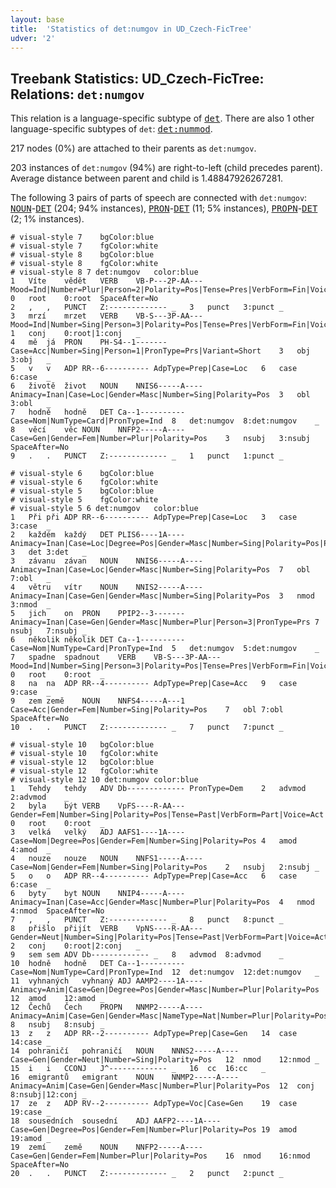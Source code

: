 ```yaml
---
layout: base
title:  'Statistics of det:numgov in UD_Czech-FicTree'
udver: '2'
---
```


## Treebank Statistics: UD_Czech-FicTree: Relations: `det:numgov`

This relation is a language-specific subtype of <tt><a href="cs_fictree-dep-det.html">det</a></tt>.
There are also 1 other language-specific subtypes of `det`: <tt><a href="cs_fictree-dep-det-nummod.html">det:nummod</a></tt>.

217 nodes (0%) are attached to their parents as `det:numgov`.

203 instances of `det:numgov` (94%) are right-to-left (child precedes parent).
Average distance between parent and child is 1.48847926267281.

The following 3 pairs of parts of speech are connected with `det:numgov`: <tt><a href="cs_fictree-pos-NOUN.html">NOUN</a></tt>-<tt><a href="cs_fictree-pos-DET.html">DET</a></tt> (204; 94% instances), <tt><a href="cs_fictree-pos-PRON.html">PRON</a></tt>-<tt><a href="cs_fictree-pos-DET.html">DET</a></tt> (11; 5% instances), <tt><a href="cs_fictree-pos-PROPN.html">PROPN</a></tt>-<tt><a href="cs_fictree-pos-DET.html">DET</a></tt> (2; 1% instances).


~~~ conllu
# visual-style 7	bgColor:blue
# visual-style 7	fgColor:white
# visual-style 8	bgColor:blue
# visual-style 8	fgColor:white
# visual-style 8 7 det:numgov	color:blue
1	Víte	vědět	VERB	VB-P---2P-AA---	Mood=Ind|Number=Plur|Person=2|Polarity=Pos|Tense=Pres|VerbForm=Fin|Voice=Act	0	root	0:root	SpaceAfter=No
2	,	,	PUNCT	Z:-------------	_	3	punct	3:punct	_
3	mrzí	mrzet	VERB	VB-S---3P-AA---	Mood=Ind|Number=Sing|Person=3|Polarity=Pos|Tense=Pres|VerbForm=Fin|Voice=Act	1	conj	0:root|1:conj	_
4	mě	já	PRON	PH-S4--1-------	Case=Acc|Number=Sing|Person=1|PronType=Prs|Variant=Short	3	obj	3:obj	_
5	v	v	ADP	RR--6----------	AdpType=Prep|Case=Loc	6	case	6:case	_
6	životě	život	NOUN	NNIS6-----A----	Animacy=Inan|Case=Loc|Gender=Masc|Number=Sing|Polarity=Pos	3	obl	3:obl	_
7	hodně	hodně	DET	Ca--1----------	Case=Nom|NumType=Card|PronType=Ind	8	det:numgov	8:det:numgov	_
8	věcí	věc	NOUN	NNFP2-----A----	Case=Gen|Gender=Fem|Number=Plur|Polarity=Pos	3	nsubj	3:nsubj	SpaceAfter=No
9	.	.	PUNCT	Z:-------------	_	1	punct	1:punct	_

~~~


~~~ conllu
# visual-style 6	bgColor:blue
# visual-style 6	fgColor:white
# visual-style 5	bgColor:blue
# visual-style 5	fgColor:white
# visual-style 5 6 det:numgov	color:blue
1	Při	při	ADP	RR--6----------	AdpType=Prep|Case=Loc	3	case	3:case	_
2	každém	každý	DET	PLIS6----1A----	Animacy=Inan|Case=Loc|Degree=Pos|Gender=Masc|Number=Sing|Polarity=Pos|PronType=Tot	3	det	3:det	_
3	závanu	závan	NOUN	NNIS6-----A----	Animacy=Inan|Case=Loc|Gender=Masc|Number=Sing|Polarity=Pos	7	obl	7:obl	_
4	větru	vítr	NOUN	NNIS2-----A----	Animacy=Inan|Case=Gen|Gender=Masc|Number=Sing|Polarity=Pos	3	nmod	3:nmod	_
5	jich	on	PRON	PPIP2--3-------	Animacy=Inan|Case=Gen|Gender=Masc|Number=Plur|Person=3|PronType=Prs	7	nsubj	7:nsubj	_
6	několik	několik	DET	Ca--1----------	Case=Nom|NumType=Card|PronType=Ind	5	det:numgov	5:det:numgov	_
7	spadne	spadnout	VERB	VB-S---3P-AA---	Mood=Ind|Number=Sing|Person=3|Polarity=Pos|Tense=Pres|VerbForm=Fin|Voice=Act	0	root	0:root	_
8	na	na	ADP	RR--4----------	AdpType=Prep|Case=Acc	9	case	9:case	_
9	zem	země	NOUN	NNFS4-----A---1	Case=Acc|Gender=Fem|Number=Sing|Polarity=Pos	7	obl	7:obl	SpaceAfter=No
10	.	.	PUNCT	Z:-------------	_	7	punct	7:punct	_

~~~


~~~ conllu
# visual-style 10	bgColor:blue
# visual-style 10	fgColor:white
# visual-style 12	bgColor:blue
# visual-style 12	fgColor:white
# visual-style 12 10 det:numgov	color:blue
1	Tehdy	tehdy	ADV	Db-------------	PronType=Dem	2	advmod	2:advmod	_
2	byla	být	VERB	VpFS----R-AA---	Gender=Fem|Number=Sing|Polarity=Pos|Tense=Past|VerbForm=Part|Voice=Act	0	root	0:root	_
3	velká	velký	ADJ	AAFS1----1A----	Case=Nom|Degree=Pos|Gender=Fem|Number=Sing|Polarity=Pos	4	amod	4:amod	_
4	nouze	nouze	NOUN	NNFS1-----A----	Case=Nom|Gender=Fem|Number=Sing|Polarity=Pos	2	nsubj	2:nsubj	_
5	o	o	ADP	RR--4----------	AdpType=Prep|Case=Acc	6	case	6:case	_
6	byty	byt	NOUN	NNIP4-----A----	Animacy=Inan|Case=Acc|Gender=Masc|Number=Plur|Polarity=Pos	4	nmod	4:nmod	SpaceAfter=No
7	,	,	PUNCT	Z:-------------	_	8	punct	8:punct	_
8	přišlo	přijít	VERB	VpNS----R-AA---	Gender=Neut|Number=Sing|Polarity=Pos|Tense=Past|VerbForm=Part|Voice=Act	2	conj	0:root|2:conj	_
9	sem	sem	ADV	Db-------------	_	8	advmod	8:advmod	_
10	hodně	hodně	DET	Ca--1----------	Case=Nom|NumType=Card|PronType=Ind	12	det:numgov	12:det:numgov	_
11	vyhnaných	vyhnaný	ADJ	AAMP2----1A----	Animacy=Anim|Case=Gen|Degree=Pos|Gender=Masc|Number=Plur|Polarity=Pos	12	amod	12:amod	_
12	Čechů	Čech	PROPN	NNMP2-----A----	Animacy=Anim|Case=Gen|Gender=Masc|NameType=Nat|Number=Plur|Polarity=Pos	8	nsubj	8:nsubj	_
13	z	z	ADP	RR--2----------	AdpType=Prep|Case=Gen	14	case	14:case	_
14	pohraničí	pohraničí	NOUN	NNNS2-----A----	Case=Gen|Gender=Neut|Number=Sing|Polarity=Pos	12	nmod	12:nmod	_
15	i	i	CCONJ	J^-------------	_	16	cc	16:cc	_
16	emigrantů	emigrant	NOUN	NNMP2-----A----	Animacy=Anim|Case=Gen|Gender=Masc|Number=Plur|Polarity=Pos	12	conj	8:nsubj|12:conj	_
17	ze	z	ADP	RV--2----------	AdpType=Voc|Case=Gen	19	case	19:case	_
18	sousedních	sousední	ADJ	AAFP2----1A----	Case=Gen|Degree=Pos|Gender=Fem|Number=Plur|Polarity=Pos	19	amod	19:amod	_
19	zemí	země	NOUN	NNFP2-----A----	Case=Gen|Gender=Fem|Number=Plur|Polarity=Pos	16	nmod	16:nmod	SpaceAfter=No
20	.	.	PUNCT	Z:-------------	_	2	punct	2:punct	_

~~~


